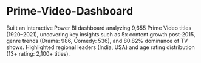 # Prime-Video-Dashboard
Built an interactive Power BI dashboard analyzing 9,655 Prime Video titles (1920–2021), uncovering key insights such as 5x content growth post-2015, genre trends (Drama: 986, Comedy: 536), and 80.82% dominance of TV shows. Highlighted regional leaders (India, USA) and age rating distribution (13+ rating: 2,100+ titles).

